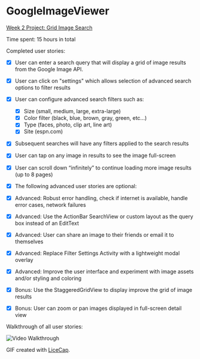 # GoogleImageViewer
[Week 2 Project: Grid Image Search](http://courses.codepath.com/courses/intro_to_android/week/2#!assignment)

Time spent: 15 hours in total

Completed user stories:

 * [x] User can enter a search query that will display a grid of image results from the Google Image API.
 * [x] User can click on "settings" which allows selection of advanced search options to filter results
 * [x] User can configure advanced search filters such as:
   * [x] Size (small, medium, large, extra-large)
   * [x] Color filter (black, blue, brown, gray, green, etc...)
   * [x] Type (faces, photo, clip art, line art)
   * [x] Site (espn.com)
 * [x] Subsequent searches will have any filters applied to the search results
 * [x] User can tap on any image in results to see the image full-screen
 * [x] User can scroll down “infinitely” to continue loading more image results (up to 8 pages)
 * [x] The following advanced user stories are optional:
 
 * [x] Advanced: Robust error handling, check if internet is available, handle error cases, network failures
 * [x] Advanced: Use the ActionBar SearchView or custom layout as the query box instead of an EditText
 * [x] Advanced: User can share an image to their friends or email it to themselves
 * [x] Advanced: Replace Filter Settings Activity with a lightweight modal overlay
 * [x] Advanced: Improve the user interface and experiment with image assets and/or styling and coloring
 * [x] Bonus: Use the StaggeredGridView to display improve the grid of image results
 * [x] Bonus: User can zoom or pan images displayed in full-screen detail view

Walkthrough of all user stories:

![Video Walkthrough](GoogleImageViewer.gif)

GIF created with [LiceCap](http://www.cockos.com/licecap/).

